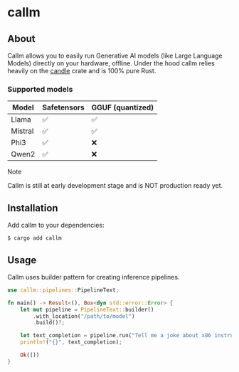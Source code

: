 # callm

## About
Callm allows you to easily run Generative AI models (like Large Language Models) directly on your hardware, offline.
Under the hood callm relies heavily on the [candle](https://github.com/huggingface/candle) crate and is 100% pure Rust.

### Supported models

| Model | Safetensors | GGUF (quantized) |
|---|---|---|
| Llama | ✅ | ✅ |
| Mistral | ✅ | ✅ |
| Phi3 | ✅ | ❌ |
| Qwen2 | ✅ | ❌ |

> [!NOTE]
> Callm is still at early development stage and is NOT production ready yet.

## Installation
Add callm to your dependencies:
```
$ cargo add callm
```

## Usage
Callm uses builder pattern for creating inference pipelines.

```rust
use callm::pipelines::PipelineText;

fn main() -> Result<(), Box<dyn std::error::Error> {
	let mut pipeline = PipelineText::builder()
		.with_location("/path/to/model")
		.build()?;

	let text_completion = pipeline.run("Tell me a joke about x86 instruction set")?;
	println!("{}", text_completion);

	Ok(())
}
```
